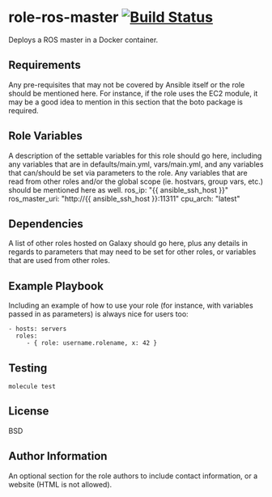 # role-ros-master [![Build Status](https://travis-ci.org/frankjoshua/docker-ros-master.svg?branch=master)](https://travis-ci.org/frankjoshua/docker-ros-master)<br>

Deploys a ROS master in a Docker container.

## Requirements

Any pre-requisites that may not be covered by Ansible itself or the role should be mentioned here. For instance, if the role uses the EC2 module, it may be a good idea to mention in this section that the boto package is required.

## Role Variables

A description of the settable variables for this role should go here, including any variables that are in defaults/main.yml, vars/main.yml, and any variables that can/should be set via parameters to the role. Any variables that are read from other roles and/or the global scope (ie. hostvars, group vars, etc.) should be mentioned here as well.
ros_ip: "{{ ansible_ssh_host }}"
ros_master_uri: "http://{{ ansible_ssh_host }}:11311"
cpu_arch: "latest"

## Dependencies

A list of other roles hosted on Galaxy should go here, plus any details in regards to parameters that may need to be set for other roles, or variables that are used from other roles.

## Example Playbook

Including an example of how to use your role (for instance, with variables passed in as parameters) is always nice for users too:

    - hosts: servers
      roles:
         - { role: username.rolename, x: 42 }

## Testing

`molecule test`

## License

BSD

## Author Information

An optional section for the role authors to include contact information, or a website (HTML is not allowed).
